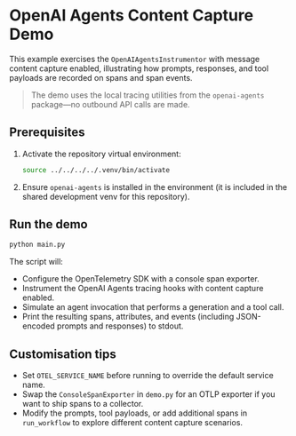 # OpenAI Agents Content Capture Demo

This example exercises the `OpenAIAgentsInstrumentor` with message content
capture enabled, illustrating how prompts, responses, and tool payloads are
recorded on spans and span events.

> The demo uses the local tracing utilities from the `openai-agents`
> package—no outbound API calls are made.

## Prerequisites

1. Activate the repository virtual environment:

   ```bash
   source ../../../../.venv/bin/activate
   ```

2. Ensure `openai-agents` is installed in the environment (it is included in
   the shared development venv for this repository).

## Run the demo

```bash
python main.py
```

The script will:

- Configure the OpenTelemetry SDK with a console span exporter.
- Instrument the OpenAI Agents tracing hooks with content capture enabled.
- Simulate an agent invocation that performs a generation and a tool call.
- Print the resulting spans, attributes, and events (including JSON-encoded
  prompts and responses) to stdout.

## Customisation tips

- Set `OTEL_SERVICE_NAME` before running to override the default service name.
- Swap the `ConsoleSpanExporter` in `demo.py` for an OTLP exporter if you want
  to ship spans to a collector.
- Modify the prompts, tool payloads, or add additional spans in `run_workflow`
  to explore different content capture scenarios.

